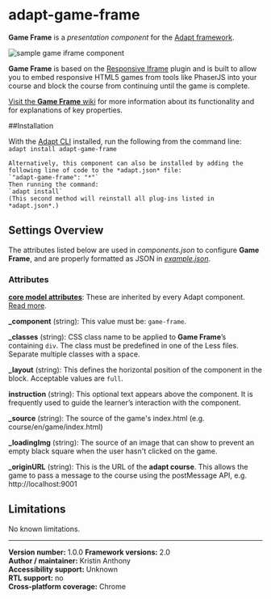 # adapt-game-frame

**Game Frame** is a *presentation component* for the [Adapt framework](https://github.com/adaptlearning/adapt_framework).  

<img src="https://github.com/anthkris/adapt-game-frame/about/iframe-screenshot.png" alt="sample game iframe component" align="center">

**Game Frame** is based on the [Responsive Iframe](https://github.com/adaptlearning/adapt-contrib-responsiveIframe) plugin and is built to allow you to embed responsive HTML5 games from tools like PhaserJS into your course and block the course from continuing until the game is complete.

[Visit the **Game Frame** wiki](https://github.com/adaptlearning/adapt-game-frame/wiki) for more information about its functionality and for explanations of key properties.

##Installation

With the [Adapt CLI](https://github.com/adaptlearning/adapt-cli) installed, run the following from the command line:  
`adapt install adapt-game-frame`

    Alternatively, this component can also be installed by adding the following line of code to the *adapt.json* file:  
    `"adapt-game-frame": "*"`  
    Then running the command:  
    `adapt install`  
    (This second method will reinstall all plug-ins listed in *adapt.json*.)  

## Settings Overview

The attributes listed below are used in *components.json* to configure **Game Frame**, and are properly formatted as JSON in [*example.json*](https://github.com/anthkris/adapt-game-frame/example.json).

### Attributes

[**core model attributes**](https://github.com/adaptlearning/adapt_framework/wiki/Core-model-attributes): These are inherited by every Adapt component. [Read more](https://github.com/adaptlearning/adapt_framework/wiki/Core-model-attributes).

**_component** (string): This value must be: `game-frame`.

**_classes** (string): CSS class name to be applied to **Game Frame**’s containing `div`. The class must be predefined in one of the Less files. Separate multiple classes with a space.

**_layout** (string): This defines the horizontal position of the component in the block. Acceptable values are `full`.  

**instruction** (string): This optional text appears above the component. It is frequently used to
guide the learner’s interaction with the component.  

**_source** (string): The source of the game's index.html (e.g. course/en/game/index.html)

**_loadingImg** (string): The source of an image that can show to prevent an empty black square when the user hasn't clicked on the game.

**_originURL** (string): This is the URL of the **adapt course**. This allows the game to pass a message to the course using the postMessage API, e.g. http://localhost:9001

## Limitations

No known limitations.  

----------------------------
**Version number:**  1.0.0 
**Framework versions:** 2.0  
**Author / maintainer:** Kristin Anthony  
**Accessibility support:** Unknown  
**RTL support:** no  
**Cross-platform coverage:** Chrome
